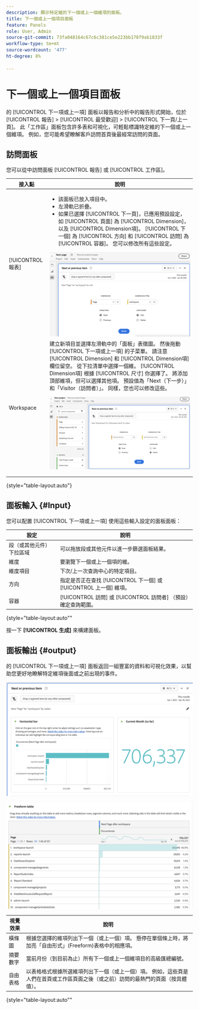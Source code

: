 ```yaml
---
description: 顯示特定維的下一個或上一個維項的面板。
title: 下一個或上一個項目面板
feature: Panels
role: User, Admin
source-git-commit: 73fa048164c67c6c381ce5e223bb178f9ab1833f
workflow-type: tm+mt
source-wordcount: '477'
ht-degree: 8%

---
```



# 下一個或上一個項目面板

的 [!UICONTROL 下一項或上一項] 面板以報告和分析中的報告形式開始，位於 [!UICONTROL 報告] > [!UICONTROL 最受歡迎] > [!UICONTROL 下一頁/上一頁]。 此「工作區」面板包含許多表和可視化，可輕鬆標識特定維的下一個或上一個維項。 例如，您可能希望瞭解客戶訪問首頁後最經常訪問的頁面。

## 訪問面板

您可以從中訪問面板 [!UICONTROL 報告] 或 [!UICONTROL 工作區]。

| 接入點 | 說明 |
| --- | --- |
| [!UICONTROL 報表] | <ul><li>該面板已放入項目中。</li><li>左滑軌已折疊。</li><li>如果已選擇 [!UICONTROL 下一頁]，已應用預設設定，如 [!UICONTROL 頁面] 為 [!UICONTROL Dimension]，以及 [!UICONTROL Dimension項]。 [!UICONTROL 下一個] 為 [!UICONTROL 方向] 和 [!UICONTROL 訪問] 為 [!UICONTROL 容器]。 您可以修改所有這些設定。</li></ul>![下一/上一面板](assets/next-previous.png) |
| Workspace | 建立新項目並選擇左滑軌中的「面板」表徵圖。 然後拖動 [!UICONTROL 下一項或上一項] 的子菜單。 請注意 [!UICONTROL Dimension] 和 [!UICONTROL Dimension項] 欄位留空。 從下拉清單中選擇一個維。 [!UICONTROL Dimension項] 根據 [!UICONTROL 尺寸] 你選擇了。 將添加頂部維項，但可以選擇其他項。 預設值為「Next（下一步）」和「Visitor（訪問者）」。 同樣，您也可以修改這些。<p>![下一/上一面板](assets/next-previous2.png) |

{style=&quot;table-layout:auto&quot;}

## 面板輸入 {#Input}

您可以配置 [!UICONTROL 下一項或上一項] 使用這些輸入設定的面板面板：

| 設定 | 說明 |
| --- | --- |
| 段（或其他元件）下拉區域 | 可以拖放段或其他元件以進一步篩選面板結果。 |
| 維度 | 要瀏覽下一個或上一個項的維。 |
| 維度項目 | 下次/上一次查詢中心的特定項目。 |
| 方向 | 指定是否正在查找 [!UICONTROL 下一個] 或 [!UICONTROL 上一個] 維項。 |
| 容器 | [!UICONTROL 訪問] 或 [!UICONTROL 訪問者] （預設）確定查詢範圍。 |

{style=&quot;table-layout:auto&quot;&quot;

按一下 **[!UICONTROL 生成]** 來構建面板。

## 面板輸出 {#output}

的 [!UICONTROL 下一項或上一項] 面板返回一組豐富的資料和可視化效果，以幫助您更好地瞭解特定維項後面或之前出現的事件。

![下一/上一面板輸出](assets/next-previous-output.png)

![下一/上一面板輸出](assets/next-previous-output2.png)

| 視覺效果 | 說明 |
| --- | --- |
| 橫條圖 | 根據您選擇的維項列出下一個（或上一個）項。 懸停在單個條上時，將加亮「自由形式」(Freeform)表格中的相應項。 |
| 摘要數字 | 當前月份（到目前為止）所有下一個或上一個維項目的高級匯總編號。 |
| 自由表格 | 以表格格式根據所選維項列出下一個（或上一個）項。 例如，這些頁是人們在首頁或工作區頁面之後（或之前）訪問的最熱門的頁面（按具體值）。 |

{style=&quot;table-layout:auto&quot;&quot;
